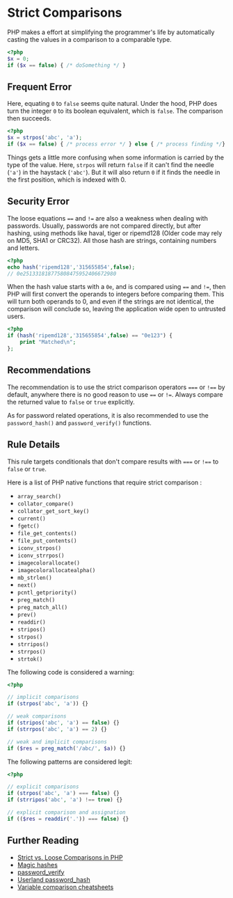 <!-- Good Practices -->
# Strict Comparisons

PHP makes a effort at simplifying the programmer's life by automatically casting the values in a comparison to a comparable type. 

```php
<?php
$x = 0;
if ($x == false) { /* doSomething */ }

```


## Frequent Error

Here, equating `0` to `false` seems quite natural. Under the hood, PHP does turn the integer `0` to its boolean equivalent, which is `false`. The comparison then succeeds. 

```php
<?php
$x = strpos('abc', 'a');
if ($x == false) { /* process error */ } else { /* process finding */}

```

Things gets a little more confusing when some information is carried by the type of the value. Here, `strpos` will return `false` if it can't find the needle (`'a'`) in the haystack (`'abc'`). But it will also return `0` if it finds the needle in the first position, which is indexed with 0. 

## Security Error

The loose equations `==` and `!=` are also a weakness when dealing with passwords. Usually, passwords are not compared directly, but after hashing, using methods like haval, tiger or ripemd128 (Older code may rely on MD5, SHA1 or CRC32). All those hash are strings, containing numbers and letters.

```php
<?php
echo hash('ripemd128','315655854',false);
// 0e251331818775808475952406672980

```


When the hash value starts with a `0e`, and is compared using `==` and `!=`, then PHP will first convert the operands to integers before comparing them. This will turn both operands to 0, and even if the strings are not identical, the comparison will conclude so, leaving the application wide open to untrusted users.

```php
<?php
if (hash('ripemd128','315655854',false) == "0e123") {
	print "Matched\n";
};

```


## Recommendations

The recommendation is to use the strict comparison operators `===` or `!==` by default, anywhere there is no good reason to use `==` or `!=`. Always compare the returned value to `false` or `true` explicitly.

As for password related operations, it is also recommended to use the `password_hash()` and `password_verify()` functions.


## Rule Details

This rule targets conditionals that don't compare results with `===` or `!==` to `false` or `true`.

Here is a list of PHP native functions that require strict comparison : 

* `array_search()`
* `collator_compare()`
* `collator_get_sort_key()`
* `current()`
* `fgetc()`
* `file_get_contents()`
* `file_put_contents()`
* `iconv_strpos()`
* `iconv_strrpos()`
* `imagecolorallocate()`
* `imagecolorallocatealpha()`
* `mb_strlen()`
* `next()`
* `pcntl_getpriority()`
* `preg_match()`
* `preg_match_all()`
* `prev()`
* `readdir()`
* `stripos()`
* `strpos()`
* `strripos()`
* `strrpos()`
* `strtok()`

The following code is considered a warning:

```php
<?php

// implicit comparisons
if (strpos('abc', 'a')) {}

// weak comparisons
if (stripos('abc', 'a') == false) {}
if (strrpos('abc', 'a') == 2) {}

// weak and implicit comparisons
if ($res = preg_match('/abc/', $a)) {}

```


The following patterns are considered legit:

```php
<?php

// explicit comparisons
if (strpos('abc', 'a') === false) {}
if (strripos('abc', 'a') !== true) {}

// explicit comparison and assignation
if (($res = readdir('.')) === false) {}

```


## Further Reading

* [Strict vs. Loose Comparisons in PHP](http://www.copterlabs.com/blog/strict-vs-loose-comparisons-in-php/)
* [Magic hashes](https://blog.whitehatsec.com/magic-hashes/)
* [password_verify](http://php.net/function.password-verify)
* [Userland password_hash](https://github.com/ircmaxell/password_compat)
* [Variable comparison cheatsheets](http://phpcheatsheets.com/compare/)

